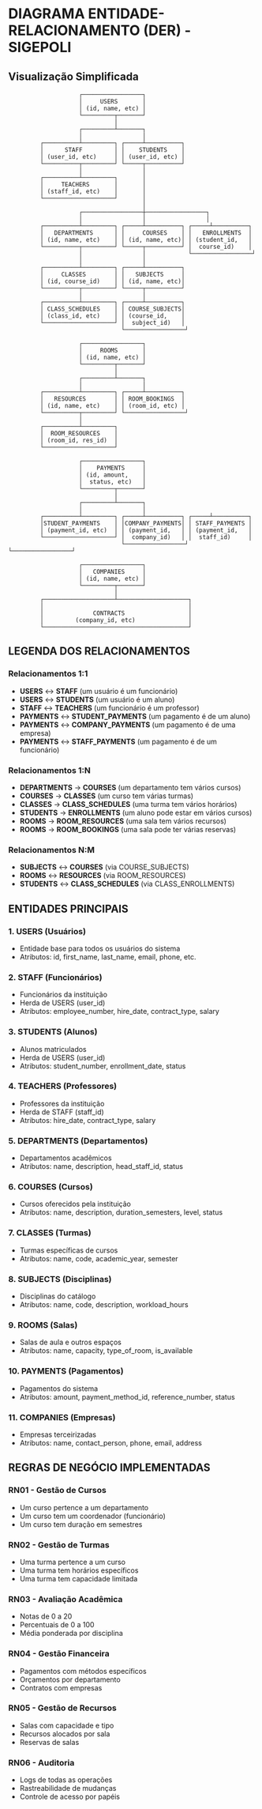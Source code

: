 # DIAGRAMA ENTIDADE-RELACIONAMENTO (DER) - SIGEPOLI
## Visualização Simplificada

```
                    ┌─────────────────┐
                    │     USERS       │
                    │ (id, name, etc) │
                    └─────────┬───────┘
                              │
                    ┌─────────┴───────┐
                    │                 │
         ┌──────────┴─────────┐ ┌─────┴──────────┐
         │      STAFF         │ │    STUDENTS    │
         │ (user_id, etc)     │ │ (user_id, etc) │
         └──────────┬─────────┘ └─────┬──────────┘
                    │                 │
         ┌──────────┴─────────┐       │
         │     TEACHERS       │       │
         │ (staff_id, etc)    │       │
         └────────────────────┘       │
                                      │
                    ┌─────────────────┼─────────────────┐
                    │                 │                 │
         ┌──────────┴─────────┐ ┌─────┴──────────┐ ┌─────┴──────────┐
         │   DEPARTMENTS      │ │     COURSES    │ │   ENROLLMENTS  │
         │ (id, name, etc)    │ │ (id, name, etc)│ │ (student_id,   │
         └──────────┬─────────┘ └─────┬──────────┘ │  course_id)    │
                    │                 │            └─────────────────┘
                    │                 │
         ┌──────────┴─────────┐ ┌─────┴──────────┐
         │     CLASSES        │ │   SUBJECTS     │
         │ (id, course_id)    │ │ (id, name, etc)│
         └──────────┬─────────┘ └─────┬──────────┘
                    │                 │
         ┌──────────┴─────────┐ ┌─────┴──────────┐
         │ CLASS_SCHEDULES    │ │ COURSE_SUBJECTS│
         │ (class_id, etc)    │ │ (course_id,    │
         └────────────────────┘ │  subject_id)   │
                                └─────────────────┘

                    ┌─────────────────┐
                    │     ROOMS       │
                    │ (id, name, etc) │
                    └─────────┬───────┘
                              │
                    ┌─────────┴───────┐
                    │                 │
         ┌──────────┴─────────┐ ┌─────┴──────────┐
         │   RESOURCES        │ │ ROOM_BOOKINGS  │
         │ (id, name, etc)    │ │ (room_id, etc) │
         └──────────┬─────────┘ └─────────────────┘
                    │
         ┌──────────┴─────────┐
         │  ROOM_RESOURCES    │
         │ (room_id, res_id)  │
         └────────────────────┘

                    ┌─────────────────┐
                    │    PAYMENTS     │
                    │ (id, amount,    │
                    │  status, etc)   │
                    └─────────┬───────┘
                              │
                    ┌─────────┴───────┐
                    │                 │
         ┌──────────┴─────────┐ ┌─────┴──────────┐ ┌─────┴──────────┐
         │STUDENT_PAYMENTS    │ │COMPANY_PAYMENTS│ │ STAFF_PAYMENTS │
         │ (payment_id, etc)  │ │ (payment_id,   │ │ (payment_id,   │
         └────────────────────┘ │  company_id)   │ │  staff_id)     │
                                └─────────────────┘ └─────────────────┘

                    ┌─────────────────┐
                    │   COMPANIES     │
                    │ (id, name, etc) │
                    └─────────┬───────┘
                              │
         ┌────────────────────┴────────────────────┐
         │                                         │
         │              CONTRACTS                  │
         │         (company_id, etc)               │
         └─────────────────────────────────────────┘
```

## LEGENDA DOS RELACIONAMENTOS

### Relacionamentos 1:1
- **USERS** ↔ **STAFF** (um usuário é um funcionário)
- **USERS** ↔ **STUDENTS** (um usuário é um aluno)
- **STAFF** ↔ **TEACHERS** (um funcionário é um professor)
- **PAYMENTS** ↔ **STUDENT_PAYMENTS** (um pagamento é de um aluno)
- **PAYMENTS** ↔ **COMPANY_PAYMENTS** (um pagamento é de uma empresa)
- **PAYMENTS** ↔ **STAFF_PAYMENTS** (um pagamento é de um funcionário)

### Relacionamentos 1:N
- **DEPARTMENTS** → **COURSES** (um departamento tem vários cursos)
- **COURSES** → **CLASSES** (um curso tem várias turmas)
- **CLASSES** → **CLASS_SCHEDULES** (uma turma tem vários horários)
- **STUDENTS** → **ENROLLMENTS** (um aluno pode estar em vários cursos)
- **ROOMS** → **ROOM_RESOURCES** (uma sala tem vários recursos)
- **ROOMS** → **ROOM_BOOKINGS** (uma sala pode ter várias reservas)

### Relacionamentos N:M
- **SUBJECTS** ↔ **COURSES** (via COURSE_SUBJECTS)
- **ROOMS** ↔ **RESOURCES** (via ROOM_RESOURCES)
- **STUDENTS** ↔ **CLASS_SCHEDULES** (via CLASS_ENROLLMENTS)

## ENTIDADES PRINCIPAIS

### 1. **USERS** (Usuários)
- Entidade base para todos os usuários do sistema
- Atributos: id, first_name, last_name, email, phone, etc.

### 2. **STAFF** (Funcionários)
- Funcionários da instituição
- Herda de USERS (user_id)
- Atributos: employee_number, hire_date, contract_type, salary

### 3. **STUDENTS** (Alunos)
- Alunos matriculados
- Herda de USERS (user_id)
- Atributos: student_number, enrollment_date, status

### 4. **TEACHERS** (Professores)
- Professores da instituição
- Herda de STAFF (staff_id)
- Atributos: hire_date, contract_type, salary

### 5. **DEPARTMENTS** (Departamentos)
- Departamentos acadêmicos
- Atributos: name, description, head_staff_id, status

### 6. **COURSES** (Cursos)
- Cursos oferecidos pela instituição
- Atributos: name, description, duration_semesters, level, status

### 7. **CLASSES** (Turmas)
- Turmas específicas de cursos
- Atributos: name, code, academic_year, semester

### 8. **SUBJECTS** (Disciplinas)
- Disciplinas do catálogo
- Atributos: name, code, description, workload_hours

### 9. **ROOMS** (Salas)
- Salas de aula e outros espaços
- Atributos: name, capacity, type_of_room, is_available

### 10. **PAYMENTS** (Pagamentos)
- Pagamentos do sistema
- Atributos: amount, payment_method_id, reference_number, status

### 11. **COMPANIES** (Empresas)
- Empresas terceirizadas
- Atributos: name, contact_person, phone, email, address

## REGRAS DE NEGÓCIO IMPLEMENTADAS

### RN01 - Gestão de Cursos
- Um curso pertence a um departamento
- Um curso tem um coordenador (funcionário)
- Um curso tem duração em semestres

### RN02 - Gestão de Turmas
- Uma turma pertence a um curso
- Uma turma tem horários específicos
- Uma turma tem capacidade limitada

### RN03 - Avaliação Acadêmica
- Notas de 0 a 20
- Percentuais de 0 a 100
- Média ponderada por disciplina

### RN04 - Gestão Financeira
- Pagamentos com métodos específicos
- Orçamentos por departamento
- Contratos com empresas

### RN05 - Gestão de Recursos
- Salas com capacidade e tipo
- Recursos alocados por sala
- Reservas de salas

### RN06 - Auditoria
- Logs de todas as operações
- Rastreabilidade de mudanças
- Controle de acesso por papéis 